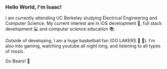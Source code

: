 ### Hello World, I'm Isaac!
I am currently attending UC Berkeley studying Electrical Engineering and Computer Science. My current interest are in iOS development :iphone:, full stack development :computer: and computer science education 📚.

Outside of developing, I am a huge basketball fan (GO LAKERS 💜 💛). I'm also into gaming, watching youtube all night long, and listening to all types of music. 

Go Bears! 🐻


